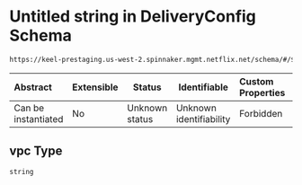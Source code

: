 # Untitled string in DeliveryConfig Schema

```txt
https://keel-prestaging.us-west-2.spinnaker.mgmt.netflix.net/schema/#/$defs/SimpleLocations/properties/vpc
```




| Abstract            | Extensible | Status         | Identifiable            | Custom Properties | Additional Properties | Access Restrictions | Defined In                                                    |
| :------------------ | ---------- | -------------- | ----------------------- | :---------------- | --------------------- | ------------------- | ------------------------------------------------------------- |
| Can be instantiated | No         | Unknown status | Unknown identifiability | Forbidden         | Allowed               | none                | [keel.schema.json\*](keel.schema.json "open original schema") |

## vpc Type

`string`
